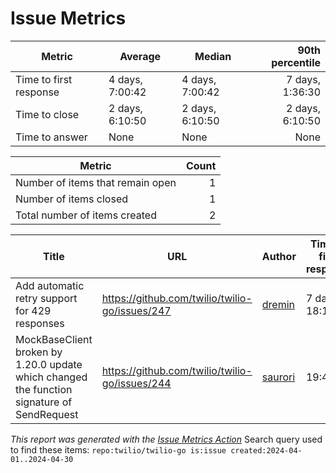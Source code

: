 # Issue Metrics

| Metric | Average | Median | 90th percentile |
| --- | --- | --- | ---: |
| Time to first response | 4 days, 7:00:42 | 4 days, 7:00:42 | 7 days, 1:36:30 |
| Time to close | 2 days, 6:10:50 | 2 days, 6:10:50 | 2 days, 6:10:50 |
| Time to answer | None | None | None |

| Metric | Count |
| --- | ---: |
| Number of items that remain open | 1 |
| Number of items closed | 1 |
| Total number of items created | 2 |

| Title | URL | Author | Time to first response | Time to close | Time to answer |
| --- | --- | --- | --- | --- | --- |
| Add automatic retry support for 429 responses | https://github.com/twilio/twilio-go/issues/247 | [dremin](https://github.com/dremin) | 7 days, 18:15:27 | None | None |
| MockBaseClient broken by 1.20.0 update which changed the function signature of SendRequest | https://github.com/twilio/twilio-go/issues/244 | [saurori](https://github.com/saurori) | 19:45:57 | 2 days, 6:10:50 | None |

_This report was generated with the [Issue Metrics Action](https://github.com/github/issue-metrics)_
Search query used to find these items: `repo:twilio/twilio-go is:issue created:2024-04-01..2024-04-30`

